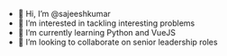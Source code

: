 - 👋 Hi, I’m @sajeeshkumar
- 👀 I’m interested in tackling interesting problems
- 🌱 I’m currently learning Python and VueJS
- 💞️ I’m looking to collaborate on senior leadership roles

<!---
sajeeshkumar/sajeeshkumar is a ✨ special ✨ repository because its `README.md` (this file) appears on your GitHub profile.
You can click the Preview link to take a look at your changes.
--->
